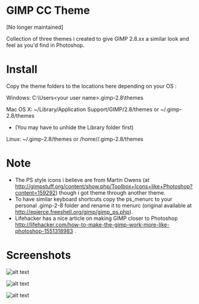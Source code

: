 GIMP CC Theme
===

[No longer maintained]

Collection of three themes i created to give GIMP 2.8.xx a similar look and feel as you'd find in Photoshop.  


Install
===


Copy the theme folders to the locations here depending on your OS :  

Windows: C:\Users\<your user name>\.gimp-2.8\themes  

Mac OS X: ~/Library/Application Support/GIMP/2.8/themes   or   ~/.gimp-2.8/themes  
   * (You may have to unhide the Library folder first)  

Linux: ~/.gimp-2.8/themes   or   /home/<your user name>/.gimp-2.8/themes  


Note
===


* The PS style icons i believe are from Martin Owens (at http://gimpstuff.org/content/show.php/Toolbox+Icons+like+Photoshop?content=159292) though i got theme through another theme.
* To have similar keyboard shortcuts copy the ps_menurc to your personal .gimp-2-8 folder and rename it to menurc (original available at http://epierce.freeshell.org/gimp/gimp_ps.php).
* Lifehacker has a nice article on making GIMP closer to Photoshop http://lifehacker.com/how-to-make-the-gimp-work-more-like-photoshop-1551318983 .


Screenshots
===


![alt text](https://github.com/draekko/gimp-cc-themes/raw/master/dark.png "GIMP CC Dark theme")

![alt text](https://github.com/draekko/gimp-cc-themes/raw/master/darker.png "GIMP CC Darker theme")

![alt text](https://github.com/draekko/gimp-cc-themes/raw/master/darkest.png "GIMP CC Darkest theme")



